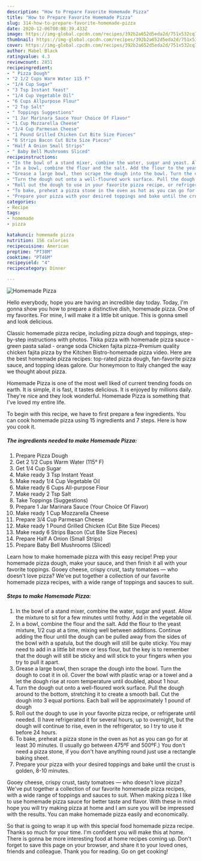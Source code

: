 ```yaml
---
description: "How to Prepare Favorite Homemade Pizza"
title: "How to Prepare Favorite Homemade Pizza"
slug: 314-how-to-prepare-favorite-homemade-pizza
date: 2020-12-06T08:08:39.433Z
image: https://img-global.cpcdn.com/recipes/392b2a652d5eda2d/751x532cq70/homemade-pizza-recipe-main-photo.jpg
thumbnail: https://img-global.cpcdn.com/recipes/392b2a652d5eda2d/751x532cq70/homemade-pizza-recipe-main-photo.jpg
cover: https://img-global.cpcdn.com/recipes/392b2a652d5eda2d/751x532cq70/homemade-pizza-recipe-main-photo.jpg
author: Mabel Black
ratingvalue: 4.3
reviewcount: 2851
recipeingredient:
- " Pizza Dough"
- "2 1/2 Cups Warm Water 115 F"
- "1/4 Cup Sugar"
- "3 Tsp Instant Yeast"
- "1/4 Cup Vegetable Oil"
- "6 Cups Allpurpose Flour"
- "2 Tsp Salt"
- " Toppings Suggestions"
- "1 Jar Marinara Sauce Your Choice Of Flavor"
- "1 Cup Mozzarella Cheese"
- "3/4 Cup Parmesan Cheese"
- "1 Pound Grilled Chicken Cut Bite Size Pieces"
- "6 Strips Bacon Cut Bite Size Pieces"
- "Half A Onion Small Strips"
- " Baby Bell Mushrooms Sliced"
recipeinstructions:
- "In the bowl of a stand mixer, combine the water, sugar and yeast. Allow the mixture to sit for a few minutes until frothy. Add in the vegetable oil."
- "In a bowl, combine the flour and the salt. Add the flour to the yeast mixture, 1/2 cup at a time, mixing well between additions. Continue adding the flour until the dough can be pulled away from the sides of the bowl with a spatula, but the dough will still be quite sticky. You may need to add in a little bit more or less flour, but the key is to remember that the dough will still be sticky and will stick to your fingers when you try to pull it apart."
- "Grease a large bowl, then scrape the dough into the bowl. Turn the dough to coat it in oil. Cover the bowl with plastic wrap or a towel and a let the dough rise at room temperature until doubled, about 1 hour."
- "Turn the dough out onto a well-floured work surface. Pull the dough around to the bottom, stretching it to create a smooth ball. Cut the dough into 3 equal portions. Each ball will be approximately 1 pound of dough"
- "Roll out the dough to use in your favorite pizza recipe, or refrigerate until needed. (I have refrigerated it for several hours, up to overnight, but the dough will continue to rise, even in the refrigerator, so I try to use it before 24 hours."
- "To bake, preheat a pizza stone in the oven as hot as you can go for at least 30 minutes. (I usually go between 475ºF and 500ºF.) You don&#39;t need a pizza stone, if you don&#39;t have anything round just use a rectangle baking sheet."
- "Prepare your pizza with your desired toppings and bake until the crust is golden, 8-10 minutes."
categories:
- Recipe
tags:
- homemade
- pizza

katakunci: homemade pizza 
nutrition: 156 calories
recipecuisine: American
preptime: "PT38M"
cooktime: "PT46M"
recipeyield: "4"
recipecategory: Dinner

---
```



![Homemade Pizza](https://img-global.cpcdn.com/recipes/392b2a652d5eda2d/751x532cq70/homemade-pizza-recipe-main-photo.jpg)

Hello everybody, hope you are having an incredible day today. Today, I'm gonna show you how to prepare a distinctive dish, homemade pizza. One of my favorites. For mine, I will make it a little bit unique. This is gonna smell and look delicious.

Classic homemade pizza recipe, including pizza dough and toppings, step-by-step instructions with photos. Tikka pizza with homemade pizza sauce - green pasta salad - orange soda Chicken fajita pizza-Premium quality chicken fajita pizza by the Kitchen Bistro-homemade pizza video. Here are the best homemade pizza recipes: top-rated pizza dough, fan-favorite pizza sauce, and topping ideas galore. Our honeymoon to Italy changed the way we thought about pizza.

Homemade Pizza is one of the most well liked of current trending foods on earth. It is simple, it is fast, it tastes delicious. It is enjoyed by millions daily. They're nice and they look wonderful. Homemade Pizza is something that I've loved my entire life.


To begin with this recipe, we have to first prepare a few ingredients. You can cook homemade pizza using 15 ingredients and 7 steps. Here is how you cook it.

<!--inarticleads1-->

##### The ingredients needed to make Homemade Pizza:

1. Prepare  Pizza Dough
1. Get 2 1/2 Cups Warm Water (115° F)
1. Get 1/4 Cup Sugar
1. Make ready 3 Tsp Instant Yeast
1. Make ready 1/4 Cup Vegetable Oil
1. Make ready 6 Cups All-purpose Flour
1. Make ready 2 Tsp Salt
1. Take  Toppings (Suggestions)
1. Prepare 1 Jar Marinara Sauce (Your Choice Of Flavor)
1. Make ready 1 Cup Mozzarella Cheese
1. Prepare 3/4 Cup Parmesan Cheese
1. Make ready 1 Pound Grilled Chicken (Cut Bite Size Pieces)
1. Make ready 6 Strips Bacon (Cut Bite Size Pieces)
1. Prepare Half A Onion (Small Strips)
1. Prepare  Baby Bell Mushrooms (Sliced)


Learn how to make homemade pizza with this easy recipe! Prep your homemade pizza dough, make your sauce, and then finish it all with your favorite toppings. Gooey cheese, crispy crust, tasty tomatoes — who doesn&#39;t love pizza? We&#39;ve put together a collection of our favorite homemade pizza recipes, with a wide range of toppings and sauces to suit. 

<!--inarticleads2-->

##### Steps to make Homemade Pizza:

1. In the bowl of a stand mixer, combine the water, sugar and yeast. Allow the mixture to sit for a few minutes until frothy. Add in the vegetable oil.
1. In a bowl, combine the flour and the salt. Add the flour to the yeast mixture, 1/2 cup at a time, mixing well between additions. Continue adding the flour until the dough can be pulled away from the sides of the bowl with a spatula, but the dough will still be quite sticky. You may need to add in a little bit more or less flour, but the key is to remember that the dough will still be sticky and will stick to your fingers when you try to pull it apart.
1. Grease a large bowl, then scrape the dough into the bowl. Turn the dough to coat it in oil. Cover the bowl with plastic wrap or a towel and a let the dough rise at room temperature until doubled, about 1 hour.
1. Turn the dough out onto a well-floured work surface. Pull the dough around to the bottom, stretching it to create a smooth ball. Cut the dough into 3 equal portions. Each ball will be approximately 1 pound of dough
1. Roll out the dough to use in your favorite pizza recipe, or refrigerate until needed. (I have refrigerated it for several hours, up to overnight, but the dough will continue to rise, even in the refrigerator, so I try to use it before 24 hours.
1. To bake, preheat a pizza stone in the oven as hot as you can go for at least 30 minutes. (I usually go between 475ºF and 500ºF.) You don&#39;t need a pizza stone, if you don&#39;t have anything round just use a rectangle baking sheet.
1. Prepare your pizza with your desired toppings and bake until the crust is golden, 8-10 minutes.


Gooey cheese, crispy crust, tasty tomatoes — who doesn&#39;t love pizza? We&#39;ve put together a collection of our favorite homemade pizza recipes, with a wide range of toppings and sauces to suit. When making pizza I like to use homemade pizza sauce for better taste and flavor. With these in mind hope you will try making pizza at home and I am sure you will be impressed with the results. You can make homemade pizza easily and economically. 

So that is going to wrap it up with this special food homemade pizza recipe. Thanks so much for your time. I'm confident you will make this at home. There is gonna be more interesting food at home recipes coming up. Don't forget to save this page on your browser, and share it to your loved ones, friends and colleague. Thank you for reading. Go on get cooking!
